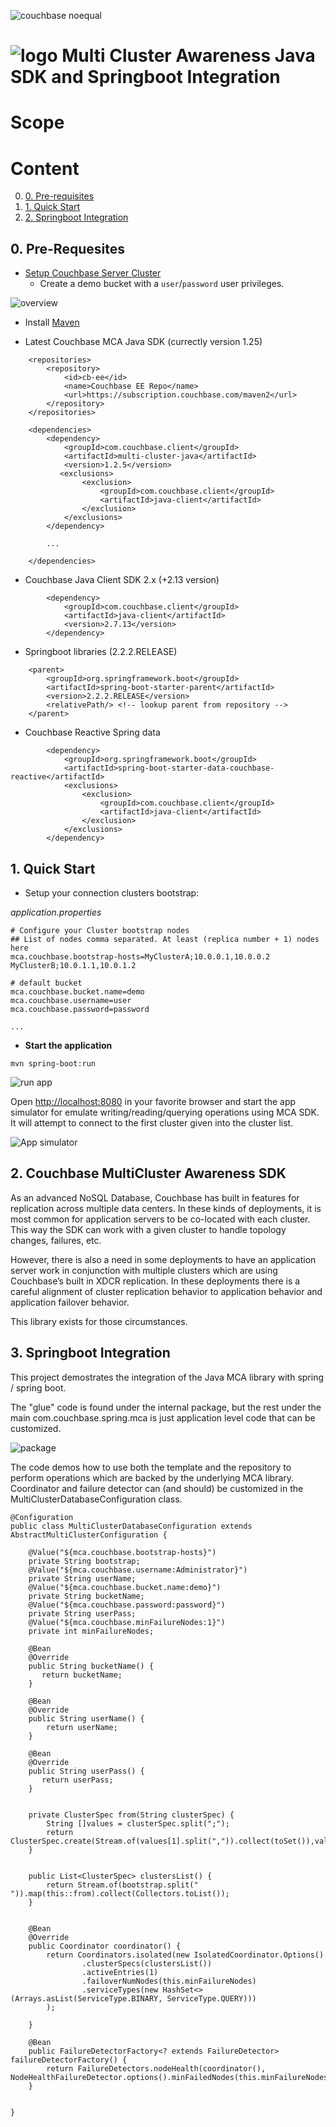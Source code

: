 ![couchbase noequal](docs/assets/couchbase_noequal.png)

# ![logo](docs/assets/couchbase_logo.png) Multi Cluster Awareness Java SDK and Springboot Integration


# Scope

# Content

0. [0. Pre-requisites](#0.)
1. [1. Quick Start](#1.)
3. [2. Springboot Integration](#3.)

## 0. Pre-Requesites

* [Setup Couchbase Server Cluster](docs/couchbase-setup.md)
	* Create a demo bucket with a `user`/`password` user privileges.

![overview](docs/assets/overview.png)
	
	
* Install [Maven](https://maven.apache.org/)

* Latest Couchbase MCA Java SDK (currectly version 1.25)

```
    <repositories>
        <repository>
            <id>cb-ee</id>
            <name>Couchbase EE Repo</name>
            <url>https://subscription.couchbase.com/maven2</url>
        </repository>
    </repositories>
    
    <dependencies>
        <dependency>
            <groupId>com.couchbase.client</groupId>
            <artifactId>multi-cluster-java</artifactId>
            <version>1.2.5</version>
           <exclusions>
                <exclusion>
                    <groupId>com.couchbase.client</groupId>
                    <artifactId>java-client</artifactId>
                </exclusion>
            </exclusions>
        </dependency>
        
        ...
        
    </dependencies>  
```

	
* Couchbase Java Client SDK 2.x (+2.13 version)

``` 
        <dependency>
            <groupId>com.couchbase.client</groupId>
            <artifactId>java-client</artifactId>
            <version>2.7.13</version>
        </dependency> 
```

* Springboot libraries (2.2.2.RELEASE)

```
    <parent>
        <groupId>org.springframework.boot</groupId>
        <artifactId>spring-boot-starter-parent</artifactId>
        <version>2.2.2.RELEASE</version>
        <relativePath/> <!-- lookup parent from repository -->
    </parent>
```

* Couchbase Reactive Spring data 

``` 
        <dependency>
            <groupId>org.springframework.boot</groupId>
            <artifactId>spring-boot-starter-data-couchbase-reactive</artifactId>
            <exclusions>
                <exclusion>
                    <groupId>com.couchbase.client</groupId>
                    <artifactId>java-client</artifactId>
                </exclusion>
            </exclusions>
        </dependency>
```
	

## 1. Quick Start

* Setup your connection clusters bootstrap:

*application.properties*

```
# Configure your Cluster bootstrap nodes 
## List of nodes comma separated. At least (replica number + 1) nodes here 
mca.couchbase.bootstrap-hosts=MyClusterA;10.0.0.1,10.0.0.2 MyClusterB;10.0.1.1,10.0.1.2

# default bucket
mca.couchbase.bucket.name=demo
mca.couchbase.username=user
mca.couchbase.password=password

...

```

* **Start the application**

```
mvn spring-boot:run
```

![run app](docs/assets/run.png)


Open [http://localhost:8080](http://localhost:8080) in your favorite browser and start the app simulator for emulate writing/reading/querying operations using MCA SDK. It will attempt to connect to the first cluster given into the cluster list. 

![App simulator](docs/assets/app-simulator.png)



## 2. Couchbase MultiCluster Awareness SDK

As an advanced NoSQL Database, Couchbase has built in features for replication across multiple data centers. In these kinds of deployments, it is most common for application servers to be co-located with each cluster. This way the SDK can work with a given cluster to handle topology changes, failures, etc.

However, there is also a need in some deployments to have an application server work in conjunction with multiple clusters which are using Couchbase’s built in XDCR replication. In these deployments there is a careful alignment of cluster replication behavior to application behavior and application failover behavior.

This library exists for those circumstances. 


## 3. Springboot Integration

This project demostrates the integration of the Java MCA library with spring / spring boot.

The "glue" code is found under the internal package, but the rest under the main com.couchbase.spring.mca is just application level code that can be customized.

![package](docs/assets/package.png)

The code demos how to use both the template and the repository to perform operations which are backed by the underlying MCA library. Coordinator and failure detector can (and should) be customized in the MultiClusterDatabaseConfiguration class.


```
@Configuration
public class MultiClusterDatabaseConfiguration extends AbstractMultiClusterConfiguration {

    @Value("${mca.couchbase.bootstrap-hosts}")
    private String bootstrap;
    @Value("${mca.couchbase.username:Administrator}")
    private String userName;
    @Value("${mca.couchbase.bucket.name:demo}")
    private String bucketName;
    @Value("${mca.couchbase.password:password}")
    private String userPass;
    @Value("${mca.couchbase.minFailureNodes:1}")
    private int minFailureNodes;

    @Bean
    @Override
    public String bucketName() {
       return bucketName;
    }

    @Bean
    @Override
    public String userName() {
        return userName;
    }

    @Bean
    @Override
    public String userPass() {
       return userPass;
    }


    private ClusterSpec from(String clusterSpec) {
        String []values = clusterSpec.split(";");
        return ClusterSpec.create(Stream.of(values[1].split(",")).collect(toSet()),values[0]);
    }


    public List<ClusterSpec> clustersList() {
        return Stream.of(bootstrap.split(" ")).map(this::from).collect(Collectors.toList());
    }


    @Bean
    @Override
    public Coordinator coordinator() {
        return Coordinators.isolated(new IsolatedCoordinator.Options()
                .clusterSpecs(clustersList())
                .activeEntries(1)
                .failoverNumNodes(this.minFailureNodes)
                .serviceTypes(new HashSet<>(Arrays.asList(ServiceType.BINARY, ServiceType.QUERY)))
        );

    }

    @Bean
    public FailureDetectorFactory<? extends FailureDetector> failureDetectorFactory() {
        return FailureDetectors.nodeHealth(coordinator(), NodeHealthFailureDetector.options().minFailedNodes(this.minFailureNodes)); 
    }


}
```


